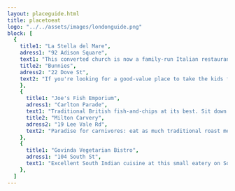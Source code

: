 ```yaml
---
layout: placeguide.html
title: placetoeat
logo: "../../assets/images/londonguide.png"
block: [
  {
    title1: "La Stella del Mare",
    adress1: "92 Adison Square",
    text1: "This converted church is now a family-run Italian restaurant. The menu offers everything you would expect. The food is good, the staff are friendly and the service is impeccable. Try the fish courses- but don't expect the bill to be less than £35 a head, excluding drinks. Closed Thursday.",
    title2: "Bunnies",
    adress2: "22 Dove St",
    text2: "If you're looking for a good-value place to take the kids for a decent burger meal, then this is the place. However, it's very different from the standard McD fare. It's not a chain, and the meals are prepared to order. The burgers are big, and meaty. The salads are fresh. And at about £8 a head, you can't complain about the bill, either! Open for lunch and dinner Tuesday to Sunday.",
    },
    {
      title1: "Joe's Fish Emporium",
      adress1: "Carlton Parade",
      text1: "Traditional British fish-and-chips at its best. Sit down or take out. Closed Monday.",
      title2: "Milton Carvery",
      adress2: "19 Lee Vale Rd",
      text2: "Paradise for carnivores: eat as much traditional roast meat, potatoes and vegetables as you want at this carve-and-come-again locale, and at £15.99 a head it's good value. There's also a salad buffet, and several meat-free options. Great for families- there's a playroom where the kids can chill out while the grown-ups linger over coffee.",
    },
    {
      title1: "Govinda Vegetarian Bistro",
      adress1: "104 South St",
      text1: "Excellent South Indian cuisine at this small eatery on South Street. The spinach curry is truly spectacular! Expect to pay about £12 a head, but bring your own wine because they don't have a liquor licence.",
    },
  ]
---
```

